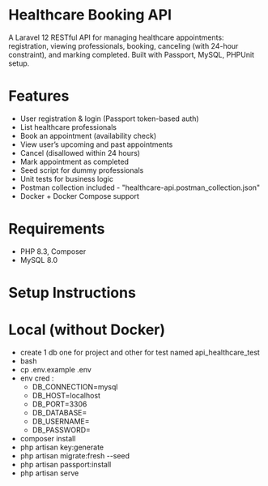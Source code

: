 # Healthcare Booking API

A Laravel 12 RESTful API for managing healthcare appointments: registration, viewing professionals, booking, canceling (with 24-hour constraint), and marking completed. Built with Passport, MySQL, PHPUnit setup.

# Features
- User registration & login (Passport token-based auth)
- List healthcare professionals
- Book an appointment (availability check)
- View user’s upcoming and past appointments
- Cancel (disallowed within 24 hours)
- Mark appointment as completed
- Seed script for dummy professionals
- Unit tests for business logic
- Postman collection included - "healthcare-api.postman_collection.json"
- Docker + Docker Compose support

# Requirements
- PHP 8.3, Composer
- MySQL 8.0

# Setup Instructions

# Local (without Docker) 
- create 1 db one for project and other for test named api_healthcare_test
- bash
- cp .env.example .env
- env cred :
  - DB_CONNECTION=mysql
  - DB_HOST=localhost
  - DB_PORT=3306
  - DB_DATABASE=<YOUR DB NAME>
  - DB_USERNAME=<USERNAME>
  - DB_PASSWORD=<PASSWORD>
- composer install
- php artisan key:generate
- php artisan migrate:fresh --seed
- php artisan passport:install
- php artisan serve


